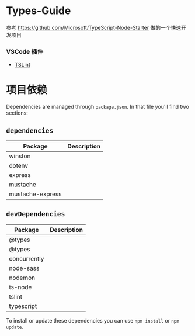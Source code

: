 # Types-Guide

参考 https://github.com/Microsoft/TypeScript-Node-Starter 做的一个快速开发项目

### VSCode 插件

- [TSLint](https://marketplace.visualstudio.com/items?itemName=ms-vscode.vscode-typescript-tslint-plugin)

# 项目依赖
Dependencies are managed through `package.json`.
In that file you'll find two sections:
## `dependencies`

| Package                         | Description                                                           |
| ------------------------------- | --------------------------------------------------------------------- |
| winston                         |                                                                       |
| dotenv                          |                                                                       |
| express                         |                                                                       |
| mustache                        |                                                                       |
| mustache-express                |                                                                       |

## `devDependencies`

| Package                         | Description                                                           |
| ------------------------------- | --------------------------------------------------------------------- |
| @types                          |                                                                       |
| @types                          |                                                                       |
| concurrently                    |                                                                       |
| node-sass                       |                                                                       |
| nodemon                         |                                                                       |
| ts-node                         |                                                                       |
| tslint                          |                                                                       |
| typescript                      |                                                                       |

To install or update these dependencies you can use `npm install` or `npm update`.